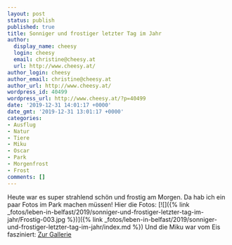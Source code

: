 ```yaml
---
layout: post
status: publish
published: true
title: Sonniger und frostiger letzter Tag im Jahr
author:
  display_name: cheesy
  login: cheesy
  email: christine@cheesy.at
  url: http://www.cheesy.at/
author_login: cheesy
author_email: christine@cheesy.at
author_url: http://www.cheesy.at/
wordpress_id: 40499
wordpress_url: http://www.cheesy.at/?p=40499
date: '2019-12-31 14:01:17 +0000'
date_gmt: '2019-12-31 13:01:17 +0000'
categories:
- Ausflug
- Natur
- Tiere
- Miku
- Oscar
- Park
- Morgenfrost
- Frost
comments: []
---
```

Heute war es super strahlend schön und frostig am Morgen. Da hab ich ein paar Fotos im Park machen müssen!
Hier die Fotos:
[![]({% link _fotos/leben-in-belfast/2019/sonniger-und-frostiger-letzter-tag-im-jahr/Frostig-003.jpg %})]({% link _fotos/leben-in-belfast/2019/sonniger-und-frostiger-letzter-tag-im-jahr/index.md %})
Und die Miku war vom Eis fasziniert:
[Zur Gallerie](http://www.cheesy.at/download/Videos/Miku%20und%20das%20Eis.mp4
)

